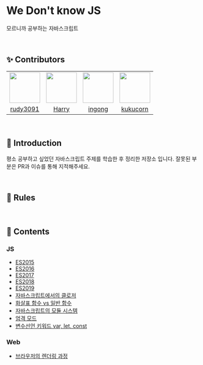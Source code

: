 # We Don't know JS

모르니까 공부하는 자바스크립트

<br/>

## ✨ Contributors

<table>
  <tr>
    <td align="center">
      <img src="https://github.com/rudy3091.png" width="80">
    </td>
    <td align="center">
      <img src="https://github.com/haesoo9410.png" width="80">
    </td>
    <td align="center">
      <img src="https://github.com/ingong.png" width="80">
    </td>
    <td align="center">
      <img src="https://github.com/kukucorn.png" width="80">
    </td>
  </tr>
  <tr>
    <td align="center">
      <a href="https://github.com/rudy3091">rudy3091</a>
    </td>
    <td align="center">
      <a href="https://github.com/haesoo9410">Harry</a>
    </td>
    <td align="center">
      <a href="https://github.com/ingong">ingong</a>
    </td>
    <td align="center">
      <a href="https://github.com/kukucorn">kukucorn</a>
    </td>
  </tr>
</table>

<br/>

## 🌈 Introduction

평소 공부하고 싶었던 자바스크립트 주제를 학습한 후 정리한 저장소 입니다. 잘못된 부분은 PR과 이슈를 통해 지적해주세요.

<br/>

## 👀 Rules

<br/>

## 🚀 Contents

### JS

- [ES2015](https://github.com/We-dont-know-JS/We-dont-know-JS/blob/main/js/es2015.md)
- [ES2016](https://github.com/We-dont-know-JS/We-dont-know-JS/blob/main/js/es2016.md)
- [ES2017](https://github.com/We-dont-know-JS/We-dont-know-JS/blob/main/js/es2017.md)
- [ES2018](https://github.com/We-dont-know-JS/We-dont-know-JS/blob/main/js/es2018.md)
- [ES2019](https://github.com/We-dont-know-JS/We-dont-know-JS/blob/main/js/es2019.md)
- [자바스크립트에서의 클로저](https://github.com/We-dont-know-JS/We-dont-know-JS/blob/main/js/closure-in-javascript/closure-in-javascript.md)
- [화살표 함수 vs 일반 함수](https://github.com/We-dont-know-JS/We-dont-know-JS/blob/main/js/function-vs-arrow-function/function-vs-arrow-function.md)
- [자바스크립트의 모듈 시스템](https://github.com/We-dont-know-JS/We-dont-know-JS/blob/main/js/module-system-in-js/module-system-in-js.md)
- [엄격 모드](https://github.com/We-dont-know-JS/We-dont-know-JS/blob/main/js/strict-mode/strict-mode.md)
- [변수선언 키워드 var, let, const](https://github.com/We-dont-know-JS/We-dont-know-JS/blob/main/js/var-let-const/var-let-const.md)

### Web

- [브라우저의 렌더링 과정](https://github.com/We-dont-know-JS/We-dont-know-JS/blob/main/Web/브라우저_렌더링.md)

